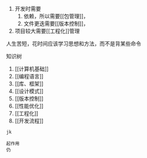 1. 开发时需要
	1. 依赖，所以需要[[包管理]]，
	2. 文件更迭需要[[版本控制]]，
2. 项目较大需要[[工程化]]管理

人生苦短，花时间应该学习思想和方法，而不是背某些命令

知识树
1. [[计算机基础]]
2. [[编程语言]]
3. [[库、框架]]
4. [[设计模式]]
5. [[版本控制]]
6. [[性能优化]]
7. [[工程化]]
8. [[开发流程]]

```ad-note
jk

起作用
仍
```